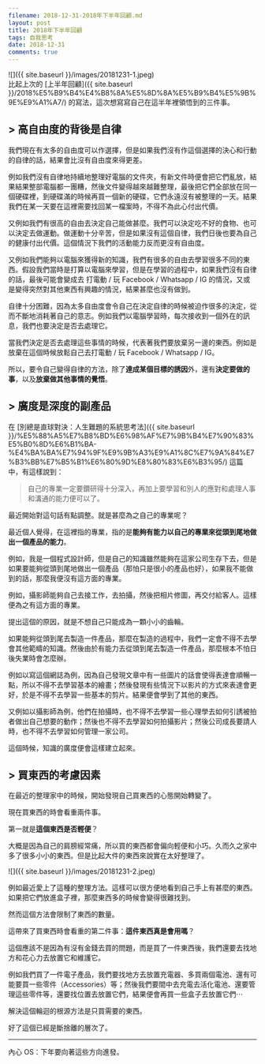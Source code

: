 ```yaml
---
filename: 2018-12-31-2018年下半年回顧.md
layout: post
title: 2018年下半年回顧
tags: 自我思考
date: 2018-12-31
comments: true
---
```


![]({{ site.baseurl }}/images/20181231-1.jpeg)  
比起上次的 [上半年回顧]({{ site.baseurl }}/2018%E5%B9%B4%E4%B8%8A%E5%8D%8A%E5%B9%B4%E5%9B%9E%E9%A1%A7/) 的寫法，這次想寫寫自己在這半年裡領悟到的三件事。

## > 高自由度的背後是自律

我們現在有太多的自由度可以作選擇，但是如果我們沒有作這個選擇的決心和行動的自律的話，結果會比沒有自由度來得更差。

例如我們沒有自律地持續地整理好電腦的文件夾，有新文件時便會把它們亂放，結果結果整部電腦都一團糟，然後文件變得越來越難整理，最後把它們全部放在同一個硬碟裡，到硬碟滿的時候再買一個新的硬碟，它們永遠沒有被整理的一天。結果我們在某一天要在這裡需要找回某一檔案時，不得不為此心付出代價。

又例如我們有很高的自由去決定自己能做甚麼。我們可以決定吃不好的食物、也可以決定去做運動。做運動十分辛苦，但是如果沒有這個自律，我們日後也要為自己的健康付出代價。這個情況下我們的活動能力反而更沒有自由度。

又例如我們能夠以電腦來獲得新的知識，我們有很多的自由去學習很多不同的東西。假設我們當時是打算以電腦來學習，但是在學習的過程中，如果我們沒有自律的話，最後可能會變成去 打電動 / 玩 Facebook / Whatsapp / IG 的情況，又或是變得突然對其他東西有興趣的情況，結果甚麼也沒有做到。

自律十分困難，因為太多自由度會令自己在決定自律的時候被迫作很多的決定，從而不斷地消耗著自己的意志。例如我們以電腦學習時，每次接收到一個外在的訊息，我們也要決定是否去處理它。

當我們決定是否去處理這些事情的時候，代表著我們要放棄另一邊的東西。例如是放棄在這個時候放鬆自己去打電動 / 玩 Facebook / Whatsapp / IG。

所以，要令自己變得自律的方法，除了**達成某個目標的誘因**外，還有**決定要做的事**，以及**放棄做其他事情的覺悟**。

## > 廣度是深度的副產品

在 [別總是直球對決：人生難題的系統思考法]({{ site.baseurl }}/%E5%88%A5%E7%B8%BD%E6%98%AF%E7%9B%B4%E7%90%83%E5%B0%8D%E6%B1%BA-%E4%BA%BA%E7%94%9F%E9%9B%A3%E9%A1%8C%E7%9A%84%E7%B3%BB%E7%B5%B1%E6%80%9D%E8%80%83%E6%B3%95/) 這篇中，有這樣說到：

> 自己的專業一定要鑽研得十分深入，再加上要學習和別人的應對和處理人事和溝通的能力便可以了。

最近開始對這句話有點調整。就是甚麼為之自己的專業呢？

最近個人覺得，在這裡指的專業，指的是**能夠有能力以自己的專業來從頭到尾地做出一個產品的能力**。

例如，我是一個程式設計師，但是自己的知識雖然能夠在這家公司生存下去，但是如果要能夠從頭到尾地做出一個產品（那怕只是很小的產品也好），如果我不能做到的話，那麼我便沒有這方面的專業。

例如，攝影師能夠自己去接工作，去拍攝，然後把相片修圖，再交付給客人。這樣便為之有這方面的專業。

提出這個的原因，就是不想自己只能成為一顆小小的齒輪。

如果能夠從頭到尾去製造一件產品，那麼在製造的過程中，我們一定會不得不去學會其他範疇的知識。然後由於有能力去從頭到尾去製造一件產品，那麼根本不怕日後失業時會怎麼辦。

例如以寫這個網誌為例，因為自己發現文章中有一些圖片的話會使得表達會順暢一點，所以不得不去學習基本的繪畫；然後發現有些情況下以影片的方式來表達會更好，於是不得不去學習一些基本的剪片。結果便會學到了其他的東西。

又例如以攝影師為例，他們在拍攝時，也不得不去學習一些心理學去如何引誘被拍者做出自己想要的動作；然後也不得不去學習如何拍攝影片；然後公司成長要請人時，也不得不去學習如何管理一家公司。

這個時候，知識的廣度便會這樣建立起來。

## > 買東西的考慮因素

在最近的整理家中的時候，開始發現自己買東西的心態開始轉變了。

現在買東西的時會看重兩件事。

第一就是**這個東西是否輕便**？

大概是因為自己的肩膀經常痛，所以買的東西都會偏向輕便和小巧。久而久之家中多了很多小小的東西。但是比起大件的東西來說實在太好整理了。

![]({{ site.baseurl }}/images/20181231-2.jpeg)

例如最近愛上了這種的整理方法。這樣可以很方便地看到自己手上有甚麼的東西。如果把它們放進盒子裡，那麼東西多的時候會變得很難找到。

然而這個方法會限制了東西的數量。

這帶來了買東西時會看重的第二件事：**這件東西真是會用嗎**？

這個應該不是因為有沒有金錢去買的問題，而是買了一件東西後，我們還要去找地方和花心力去放置它和維護它。

例如我們買了一件電子產品，我們要找地方去放置充電器、多買兩個電池、還有可能要買一些零件（Accessories）等；然後我們要間中去充電去活化電池、還要管理這些零件等，還要找位置去放置它們，結果便會再買一些盒子去放置它們⋯

解決這個輪迴的根源方法是只買需要的東西。

好了這個已經是斷捨離的層次了。

---

內心 OS：下年要向著這些方向進發。